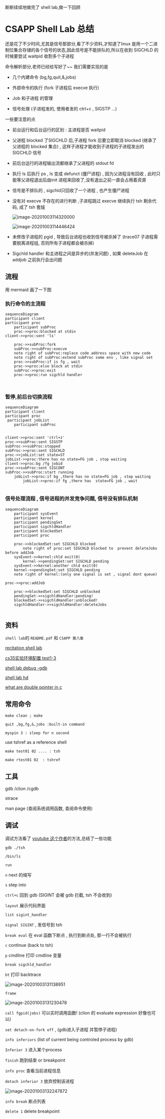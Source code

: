 断断续续地做完了 shell lab,做一下回顾

# CSAPP Shell Lab 总结

还是花了不少时间,尤其是信号那部分,看了不少资料,才知道了linux 是用一个二进制位集合存储的各个信号的状态,因此信号是不能排队的,所以在收到 SIGCHLD 的时候要尝试 waitpid 收割多个子进程

命令解析部分,老师已经给写好了~~ 我们需要实现的是

- 几个内建命令 (bg,fg,quit,&,jobs)

- 外部命令的执行 (fork 子进程后 execve 执行)

- Job 和子进程 的管理
- 信号处理 (子进程发的, 使用者发的 ctrl+c , SIGSTP ...)



一些要注意的点

- 前台运行和后台运行的区别 : 主进程是否 waitpid

- 父进程 blocked 了SIGCHLD 后,子进程 fork 后要立即取消 blocked (继承了父进程的 blocked 集合) , 这样子进程才能收到子进程的子进程发出的 SIGCHLD 信号

- 前后台运行的进程输出流都继承了父进程的 stdout fd

- 执行 ls 后执行 ps , ls 变成 defunct (僵尸进程) , 因为父进程没有回收 , 此时只能等父进程退出后由init 进程来回收了,没有退出之前一直会占用着资源

- 信号是不排队的 , sigchld只回收了一个进程 , 也产生僵尸进程

- 没有对 execve 不存在的进行判断 ,子进程跳过 execve 继续执行 tsh 剩余代码, 成了 tsh 套娃

   ![image-20201003114320000](/img/images/image-20201003114320000.png)

  ![image-20201003114446424](/img/images/image-20201003114446424.png)

- 未修改子进程的 pgid , 导致后台进程也收到信号被杀掉了 (trace07 子进程需要脱离进程组, 否则所有子进程都会被杀掉)

- Sigchld handler 和主进程之间是异步的(并发问题) , 如果 deleteJob 在 addjob 之前执行会出问题


## 流程

用 mermaid 画了一下图


### 执行命令的主流程 

```mermaid
sequenceDiagram
participant client
participant proc
    participant subProc
    proc->>proc:blocked at stdin
client->>proc:sent 'ls'

    proc->>subProc:fork
    subProc->>subProc:execve
    note right of subProc:replace code address space with new code
    note right of subProc:extend subProc some env , like signal set
    proc->>subProc:if is fg , wait
    proc->>proc:else block at stdin
    subProc->>proc:exit
    proc->>proc:run sigchld handler
    
    		 
```

### 暂停,前后台切换流程

```mermaid
sequenceDiagram
participant client
participant proc
 participant jobList
    participant subProc
       
    
client->>proc:sent 'ctrl+z'
proc->>subProc:sent SIGSTP 
subProc->>subProc:stopped
subProc->>proc:sent SIGCHLD
proc->>jobList:set state=ST
jobList->>proc:there has no state=FG job , stop waiting
client->>proc:bg /fg jobid
proc->>subProc:sent SIGCONT
subProc->>subProc:start running
    jobList->>proc:if bg ,there has no state=FG job , stop waiting
        jobList->>proc:if fg ,there has  state=FG job , wait
    		 
```



### 信号处理流程 , 信号进程的并发竞争问题, 信号没有排队机制


```mermaid
sequenceDiagram
    participant sysEvent
    participant kernel
    participant pendingSet
    participant sigchldHandler
    participant blockedSet
    participant proc
    
    proc->>blockedSet:set SIGCHLD blocked  
        note right of proc:set SIGCHLD blocked to  prevent deleteJobs before addJob
    sysEvent->>kernel:chld exit(0)
        kernel->>pendingSet:set SIGCHLD pending
    sysEvent->>kernel:another chld exit(0)
    kernel->>pendingSet:set SIGCHLD pending 
    note right of kernel:(only one signal is set , signal dont queue)

proc->>proc:addJob

    proc->>blockedSet:set SIGCHLD unblocked
    pendingSet->>sigchldHandler:pending!
    blockedSet->>sigchldHandler:unblocked!
    sigchldHandler->>sigchldHandler:deleteJobs
    
```

## 资料

`shell lab`的 `README.pdf` 和 `CSAPP 第八章`

[recitation shell lab](https://www.youtube.com/watch?v=kC8uW4bS_MM&list=PLLchAlP_W0GfYWjv6Off6lfk4xNe_l-QB&index=13&t=6s)

[cs35实验环境配置 test1-3](https://www.youtube.com/watch?v=OMhhyGUQ5BI&list=PLLchAlP_W0GfYWjv6Off6lfk4xNe_l-QB&index=10&t=4s)

[shell lab debug -gdb](https://www.youtube.com/watch?v=xAW_pNBlfnI&t=1266s)

[shell lab hd](https://www.youtube.com/watch?v=CJDKTaXLK6s&t=2400s)

[what are double pointer in c](https://www.youtube.com/watch?v=jUcqT37FdUI&list=PLLchAlP_W0GfYWjv6Off6lfk4xNe_l-QB&index=42&t=460s) 



## 常用命令

`make clean ; make`

`quit ,bg,fg,&,jobs :built-in command`

`myspin 3 : sleep for n second`

use tshref as a reference shell 

`make test01 02 .... : tsh`

`make rtest01 02  : tshref`

## 工具

gdb /clion /cgdb

strace

man page (查阅系统调用函数, 查阅命令使用)


## 调试

调试方法看了 [youtube 这个作者](https://www.youtube.com/watch?v=xAW_pNBlfnI&t=1266s)的方法,总结了一些功能

`gdb ./tsh`  

`/bin/ls`

`run`

`n`  next 的缩写

`s`  step into

`ctrl+c` 回到 gdb (SIGINT 会被 gdb 拦截, tsh 不会收到)

`layout` 展示代码界面

`list sigint_handler`

`signal SIGINT` , 发信号到 tsh

`break eval` 在 eval 函数下断点 , 执行到断点处, 那一行不会被执行

`c`  continue (back to tsh)

`p` cmdline 打印 cmdline 变量

`break sigchld_handler`

`bt` 打印 backtrace

![image-20201003131138951](/img/images/image-20201003131138951.png)

`frame`

![image-20201003131230478](/img/images/image-20201003131230478.png)

`call fgpid(jobs)` 可以实时调用函数!  (clion 的 evaluate expression 好像也可以)

`set detach-on-fork off` ,  (gdb进入子进程 并暂停子进程)

`info inferiors`  (list of current being controled process by gdb)

`Inferior 3` 进入某个process

`finish` 跑到结束 or breakpoint

`info proc` 查看当前进程信息

`detach inferior 3` 放弃控制该进程

![image-20201003132247872](/img/images/image-20201003132247872.png)

`info break`  断点列表

`delete 1`  delete breakpoint